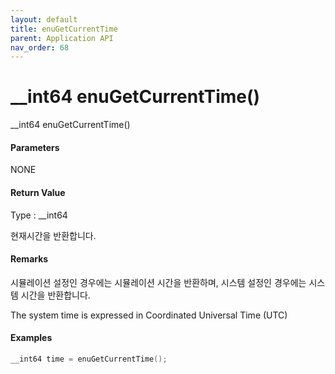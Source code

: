 ```yaml
---
layout: default
title: enuGetCurrentTime
parent: Application API
nav_order: 68
---
```

# \_\_int64 enuGetCurrentTime\(\)

\_\_int64 enuGetCurrentTime\(\)

#### Parameters

NONE

#### Return Value

Type : \_\_int64

현재시간을 반환합니다.

#### Remarks

시뮬레이션 설정인 경우에는 시뮬레이션 시간을 반환하며, 시스템 설정인 경우에는 시스템 시간을 반환합니다.

The system time is expressed in Coordinated Universal Time \(UTC\)

#### Examples

```cpp
__int64 time = enuGetCurrentTime();
```



